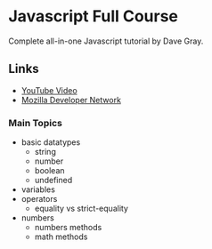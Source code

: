 # Javascript Full Course

Complete all-in-one Javascript tutorial by Dave Gray.  

## Links

- [YouTube Video](https://youtu.be/EfAl9bwzVZk)
- [Mozilla Developer Network](https://developer.mozilla.org/en-US/docs/Web/JavaScript)

### Main Topics

- basic datatypes
	- string
	- number
	- boolean
	- undefined
- variables
- operators
	- equality vs strict-equality
- numbers
	- numbers methods
	- math methods